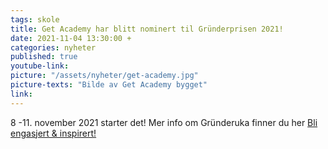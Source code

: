 ```yaml
---
tags: skole
title: Get Academy har blitt nominert til Gründerprisen 2021!
date: 2021-11-04 13:30:00 +
categories: nyheter
published: true
youtube-link:
picture: "/assets/nyheter/get-academy.jpg"
picture-texts: "Bilde av Get Academy bygget"
link: 
---
```

8 -11. november 2021 starter det!
Mer info om Gründeruka finner du her
[Bli engasjert & inspirert!](https://www.grunderuka.no/)
